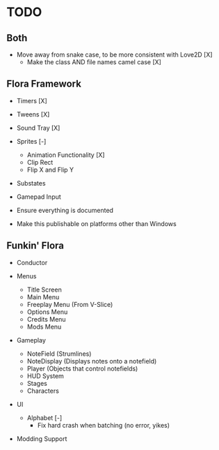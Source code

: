# TODO
## Both
- Move away from snake case, to be more consistent with Love2D [X]
    - Make the class AND file names camel case [X]

## Flora Framework
- Timers [X]
- Tweens [X]
- Sound Tray [X]
- Sprites [-]
    - Animation Functionality [X]
    - Clip Rect
    - Flip X and Flip Y

- Substates
- Gamepad Input

- Ensure everything is documented

- Make this publishable on platforms other than Windows

## Funkin' Flora
- Conductor
- Menus
    - Title Screen
    - Main Menu
    - Freeplay Menu (From V-Slice)
    - Options Menu
    - Credits Menu
    - Mods Menu

- Gameplay
    - NoteField (Strumlines)
    - NoteDisplay (Displays notes onto a notefield)
    - Player (Objects that control notefields)
    - HUD System
    - Stages
    - Characters

- UI
    - Alphabet [-]
        - Fix hard crash when batching (no error, yikes)

- Modding Support